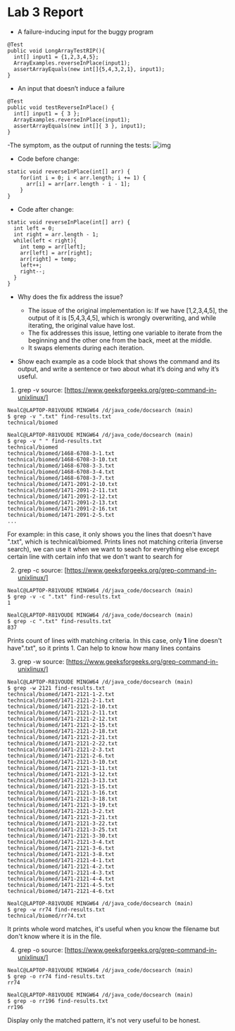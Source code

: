 # Lab 3 Report
- A failure-inducing input for the buggy program
```
@Test
public void LongArrayTestRIP(){
  int[] input1 = {1,2,3,4,5};
  ArrayExamples.reverseInPlace(input1);
  assertArrayEquals(new int[]{5,4,3,2,1}, input1);
}
```


- An input that doesn’t induce a failure
```
@Test 
public void testReverseInPlace() {
  int[] input1 = { 3 };
  ArrayExamples.reverseInPlace(input1);
  assertArrayEquals(new int[]{ 3 }, input1);
}
```

-The symptom, as the output of running the tests: 
![img]()

- Code before change:
```
static void reverseInPlace(int[] arr) {
    for(int i = 0; i < arr.length; i += 1) {
      arr[i] = arr[arr.length - i - 1];
    }
}
```

- Code after change:
```
static void reverseInPlace(int[] arr) {
  int left = 0;
  int right = arr.length - 1;
  while(left < right){
    int temp = arr[left];
    arr[left] = arr[right];
    arr[right] = temp;
    left++;
    right--;
  }
}
```
- Why does the fix address the issue?
   - The issue of the original implementation is: If we have [1,2,3,4,5], the output of it is [5,4,3,4,5], which is wrongly overwriting, and while iterating, the original value have lost.
   - The fix addresses this issue, letting one variable to iterate from the beginning and the other one from the back, meet at the middle.
   - It swaps elements during each iteration.

- Show each example as a code block that shows the command and its output, and write a sentence or two about what it’s doing and why it’s useful.
1. grep -v
   source: [https://www.geeksforgeeks.org/grep-command-in-unixlinux/]
  ```
  NealC@LAPTOP-R81VOUDE MINGW64 /d/java_code/docsearch (main)
  $ grep -v ".txt" find-results.txt
  technical/biomed
  ```
  ```
  NealC@LAPTOP-R81VOUDE MINGW64 /d/java_code/docsearch (main)
  $ grep -v " " find-results.txt
  technical/biomed
  technical/biomed/1468-6708-3-1.txt
  technical/biomed/1468-6708-3-10.txt
  technical/biomed/1468-6708-3-3.txt
  technical/biomed/1468-6708-3-4.txt
  technical/biomed/1468-6708-3-7.txt
  technical/biomed/1471-2091-2-10.txt
  technical/biomed/1471-2091-2-11.txt
  technical/biomed/1471-2091-2-12.txt
  technical/biomed/1471-2091-2-13.txt
  technical/biomed/1471-2091-2-16.txt
  technical/biomed/1471-2091-2-5.txt
  ...
  ```
  For example: in this case, it only shows you the lines that doesn't have ".txt", which is technical/biomed. Prints lines not matching criteria (inverse search), we can use it when we want to seach for everything else except certain line with certain info that we don't want to search for

2. grep -c
  source: [https://www.geeksforgeeks.org/grep-command-in-unixlinux/]
  ```
  NealC@LAPTOP-R81VOUDE MINGW64 /d/java_code/docsearch (main)
  $ grep -v -c ".txt" find-results.txt 
  1
  ```
  ```
  NealC@LAPTOP-R81VOUDE MINGW64 /d/java_code/docsearch (main)
  $ grep -c ".txt" find-results.txt
  837
  ```

  Prints count of lines with matching criteria. In this case, only **1** line doesn't have".txt", so it prints 1. Can help to know how many lines contains

3. grep -w
   source: [https://www.geeksforgeeks.org/grep-command-in-unixlinux/]
  ```
NealC@LAPTOP-R81VOUDE MINGW64 /d/java_code/docsearch (main)
$ grep -w 2121 find-results.txt 
technical/biomed/1471-2121-1-2.txt
technical/biomed/1471-2121-2-1.txt
technical/biomed/1471-2121-2-10.txt
technical/biomed/1471-2121-2-11.txt
technical/biomed/1471-2121-2-12.txt
technical/biomed/1471-2121-2-15.txt
technical/biomed/1471-2121-2-18.txt
technical/biomed/1471-2121-2-21.txt
technical/biomed/1471-2121-2-22.txt
technical/biomed/1471-2121-2-3.txt
technical/biomed/1471-2121-2-6.txt
technical/biomed/1471-2121-3-10.txt
technical/biomed/1471-2121-3-11.txt
technical/biomed/1471-2121-3-12.txt
technical/biomed/1471-2121-3-13.txt
technical/biomed/1471-2121-3-15.txt
technical/biomed/1471-2121-3-16.txt
technical/biomed/1471-2121-3-18.txt
technical/biomed/1471-2121-3-19.txt
technical/biomed/1471-2121-3-2.txt
technical/biomed/1471-2121-3-21.txt
technical/biomed/1471-2121-3-22.txt
technical/biomed/1471-2121-3-25.txt
technical/biomed/1471-2121-3-30.txt
technical/biomed/1471-2121-3-4.txt
technical/biomed/1471-2121-3-6.txt
technical/biomed/1471-2121-3-8.txt
technical/biomed/1471-2121-4-1.txt
technical/biomed/1471-2121-4-2.txt
technical/biomed/1471-2121-4-3.txt
technical/biomed/1471-2121-4-4.txt
technical/biomed/1471-2121-4-5.txt
technical/biomed/1471-2121-4-6.txt
  ```
```
NealC@LAPTOP-R81VOUDE MINGW64 /d/java_code/docsearch (main)
$ grep -w rr74 find-results.txt 
technical/biomed/rr74.txt
```
It prints whole word matches, it's useful when you know the filename but don't know where it is in the file.

4. grep -o
source: [https://www.geeksforgeeks.org/grep-command-in-unixlinux/]
```
NealC@LAPTOP-R81VOUDE MINGW64 /d/java_code/docsearch (main)
$ grep -o rr74 find-results.txt 
rr74
```
```
NealC@LAPTOP-R81VOUDE MINGW64 /d/java_code/docsearch (main)
$ grep -o rr196 find-results.txt 
rr196
```
Display only the matched pattern, it's not very useful to be honest.




